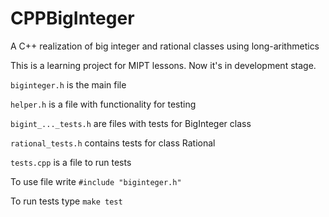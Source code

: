 # CPPBigInteger
A C++ realization of big integer and rational classes using long-arithmetics

This is a learning project for MIPT lessons. Now it's in development stage.

`biginteger.h` is the main file

`helper.h` is a file with functionality for testing

`bigint_..._tests.h` are files with tests for BigInteger class

`rational_tests.h` contains tests for class Rational

`tests.cpp` is a file to run tests

To use file write `#include "biginteger.h"`

To run tests type `make test`

